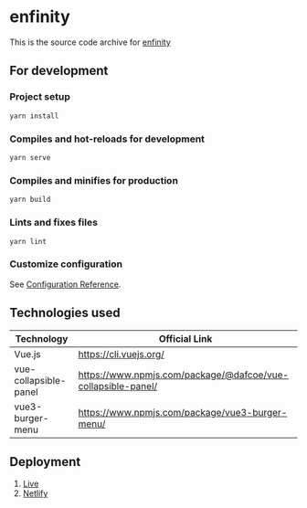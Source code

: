 # enfinity
This is the source code archive for [enfinity](https://enfinity.web.app)

## For development 

### Project setup

``` yarn install ```

### Compiles and hot-reloads for development

``` yarn serve ```

### Compiles and minifies for production

``` yarn build ```

### Lints and fixes files

``` yarn lint ```

### Customize configuration
See [Configuration Reference](https://cli.vuejs.org/config/).

## Technologies used 

| Technology        | Official Link                                                 |
| ----------------- | ------------------------------------------------------------- |
| Vue.js | https://cli.vuejs.org/ |
| vue-collapsible-panel | https://www.npmjs.com/package/@dafcoe/vue-collapsible-panel/ |
| vue3-burger-menu | https://www.npmjs.com/package/vue3-burger-menu/  |


## Deployment
1. [Live](https://enfinity.web.app/)
2. [Netlify](https://enfinity.netlify.app/)
